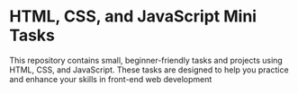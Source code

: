 # HTML, CSS, and JavaScript Mini Tasks

This repository contains small, beginner-friendly tasks and projects using HTML, CSS, and JavaScript. These tasks are designed to help you practice and enhance your skills in front-end web development
